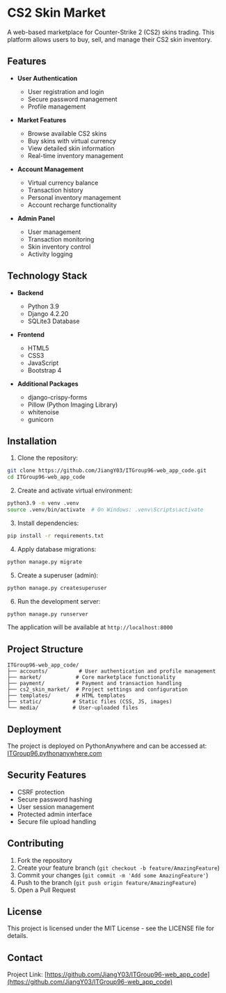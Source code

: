 # CS2 Skin Market

A web-based marketplace for Counter-Strike 2 (CS2) skins trading. This platform allows users to buy, sell, and manage their CS2 skin inventory.

## Features

- **User Authentication**
  - User registration and login
  - Secure password management
  - Profile management

- **Market Features**
  - Browse available CS2 skins
  - Buy skins with virtual currency
  - View detailed skin information
  - Real-time inventory management

- **Account Management**
  - Virtual currency balance
  - Transaction history
  - Personal inventory management
  - Account recharge functionality

- **Admin Panel**
  - User management
  - Transaction monitoring
  - Skin inventory control
  - Activity logging

## Technology Stack

- **Backend**
  - Python 3.9
  - Django 4.2.20
  - SQLite3 Database

- **Frontend**
  - HTML5
  - CSS3
  - JavaScript
  - Bootstrap 4

- **Additional Packages**
  - django-crispy-forms
  - Pillow (Python Imaging Library)
  - whitenoise
  - gunicorn

## Installation

1. Clone the repository:
```bash
git clone https://github.com/JiangY03/ITGroup96-web_app_code.git
cd ITGroup96-web_app_code
```

2. Create and activate virtual environment:
```bash
python3.9 -m venv .venv
source .venv/bin/activate  # On Windows: .venv\Scripts\activate
```

3. Install dependencies:
```bash
pip install -r requirements.txt
```

4. Apply database migrations:
```bash
python manage.py migrate
```

5. Create a superuser (admin):
```bash
python manage.py createsuperuser
```

6. Run the development server:
```bash
python manage.py runserver
```

The application will be available at `http://localhost:8000`

## Project Structure

```
ITGroup96-web_app_code/
├── accounts/          # User authentication and profile management
├── market/           # Core marketplace functionality
├── payment/          # Payment and transaction handling
├── cs2_skin_market/  # Project settings and configuration
├── templates/        # HTML templates
├── static/          # Static files (CSS, JS, images)
└── media/           # User-uploaded files
```

## Deployment

The project is deployed on PythonAnywhere and can be accessed at:
[ITGroup96.pythonanywhere.com](https://ITGroup96.pythonanywhere.com)

## Security Features

- CSRF protection
- Secure password hashing
- User session management
- Protected admin interface
- Secure file upload handling

## Contributing

1. Fork the repository
2. Create your feature branch (`git checkout -b feature/AmazingFeature`)
3. Commit your changes (`git commit -m 'Add some AmazingFeature'`)
4. Push to the branch (`git push origin feature/AmazingFeature`)
5. Open a Pull Request

## License

This project is licensed under the MIT License - see the LICENSE file for details.

## Contact

Project Link: [https://github.com/JiangY03/ITGroup96-web_app_code](https://github.com/JiangY03/ITGroup96-web_app_code)
